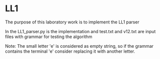 # LL1

The purpose of this laboratory work is to implement the LL1 parser

In the LL1_parser.py is the implementation and test.txt and v12.txt are input files with grammar for testing the algorithm

Note: The small letter 'e' is considered as empty string, so if the grammar contains the terminal 'e' consider replacing it with another letter.
